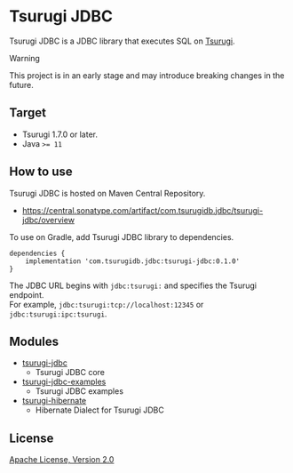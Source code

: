# Tsurugi JDBC

Tsurugi JDBC is a JDBC library that executes SQL on [Tsurugi](https://github.com/project-tsurugi/tsurugidb).

> [!WARNING]
>
> This project is in an early stage and may introduce breaking changes in the future.

## Target

* Tsurugi 1.7.0 or later.
* Java `>= 11`

## How to use

Tsurugi JDBC is hosted on Maven Central Repository.

* https://central.sonatype.com/artifact/com.tsurugidb.jdbc/tsurugi-jdbc/overview

To use on Gradle, add Tsurugi JDBC library to dependencies.

```
dependencies {
    implementation 'com.tsurugidb.jdbc:tsurugi-jdbc:0.1.0'
}
```

The JDBC URL begins with `jdbc:tsurugi:` and specifies the Tsurugi endpoint.  
For example, `jdbc:tsurugi:tcp://localhost:12345` or `jdbc:tsurugi:ipc:tsurugi`.

## Modules

- [tsurugi-jdbc](modules/tsurugi-jdbc)
  - Tsurugi JDBC core
- [tsurugi-jdbc-examples](modules/tsurugi-jdbc-examples/src/main/java/com/tsurugidb/jdbc/example)
  - Tsurugi JDBC examples
- [tsurugi-hibernate](modules/tsurugi-hibernate)
  - Hibernate Dialect for Tsurugi JDBC

## License

[Apache License, Version 2.0](http://www.apache.org/licenses/LICENSE-2.0)